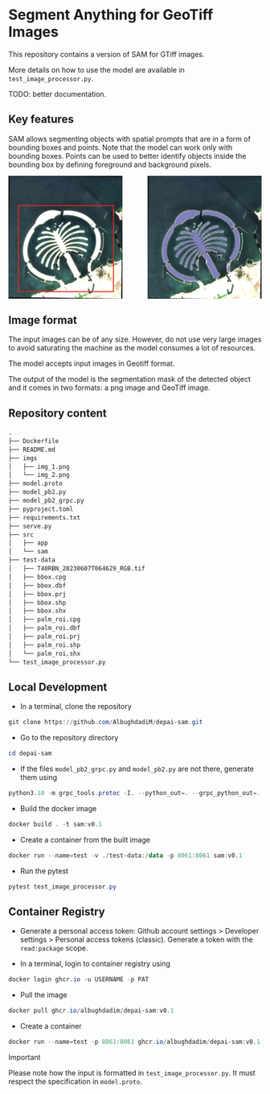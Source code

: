 # Segment Anything for GeoTiff Images

This repository contains a version of SAM for GTiff images.

More details on how to use the model are available in `test_image_processor.py`.

TODO: better documentation.

## Key features

SAM allows segmenting objects with spatial prompts that are in a form of bounding boxes and points. Note that the model can work only with bounding boxes. Points can be used to better identify objects inside the bounding box by defining foreground and background pixels.

<div style="display: flex; justify-content: space-between;">
    <img src="imgs/img_1.png" alt="example with bounding box" style="width: 45%;"/>
    <img src="imgs/img_2.png" alt="Result" style="width: 45%;"/>
</div>

## Image format

The input images can be of any size. However, do not use very large images to avoid saturating the machine as the model consumes a lot of resources.

The model accepts input images in Geotiff format.

The output of the model is the segmentation mask of the detected object and it comes in two formats: a png image and GeoTiff image.

## Repository content

```markdown
.
├── Dockerfile
├── README.md
├── imgs
│   ├── img_1.png
│   └── img_2.png
├── model.proto
├── model_pb2.py
├── model_pb2_grpc.py
├── pyproject.toml
├── requirements.txt
├── serve.py
├── src
│   ├── app
│   └── sam
├── test-data
│   ├── T40RBN_20230607T064629_RGB.tif
│   ├── bbox.cpg
│   ├── bbox.dbf
│   ├── bbox.prj
│   ├── bbox.shp
│   ├── bbox.shx
│   ├── palm_roi.cpg
│   ├── palm_roi.dbf
│   ├── palm_roi.prj
│   ├── palm_roi.shp
│   └── palm_roi.shx
└── test_image_processor.py
```

## Local Development

- In a terminal, clone the repository

```powershell
git clone https://github.com/AlbughdadiM/depai-sam.git
```

- Go to the repository directory

```powershell
cd depai-sam
```

- If the files `model_pb2_grpc.py` and `model_pb2.py` are not there, generate them using

```powershell
python3.10 -m grpc_tools.protoc -I. --python_out=. --grpc_python_out=. model.proto
```

- Build the docker image

```powershell
docker build . -t sam:v0.1
```

- Create a container from the built image

```powershell
docker run --name=test -v ./test-data:/data -p 8061:8061 sam:v0.1
```

- Run the pytest

```powershell
pytest test_image_processor.py
```

## Container Registry

- Generate a personal access token: Github account settings > Developer settings > Personal access tokens (classic). Generate a token with the `read:package` scope.

- In a terminal, login to container registry using

```powershell
docker login ghcr.io -u USERNAME -p PAT
```

- Pull the image

```powershell
docker pull ghcr.io/albughdadim/depai-sam:v0.1
```

- Create a container

```powershell
docker run --name=test -p 8061:8061 ghcr.io/albughdadim/depai-sam:v0.1
```

>[!IMPORTANT]
> Please note how the input is formatted in `test_image_processor.py`. It must respect the specification in `model.proto`.
